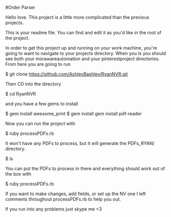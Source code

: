 #Order Parser

Hello love. This project is a little more complicated than the previous projects. 

This is your readme file. You can find and edit it as you'd like in the root of the project.

In order to get this project up and running on your work machine, you're going to want to navigate to your projects directory. When you ls you should see both your morawareautomation and your pinterestproject directories. From here you are going to run 

$	git clone https://github.com/AshleyBashley/RyanNVR.git

Then CD into the directory

$	cd RyanNVR

and you have a few gems to install

$	gem install awesome_print
$	gem install gem install pdf-reader

Now you can run the project with 

$	ruby processPDFs.rb

It won't have any PDFs to process, but it will generate the PDFs_RYAN/ directory.

$	ls

You can put the PDFs to process in there and everything should work out of the box with  

$	ruby processPDFs.rb

If you want to make changes, add fields, or set up the NV one I left comments throughout processPDFs.rb to help you out.


If you run into any problems just skype me <3